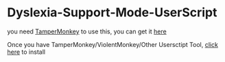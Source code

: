# Dyslexia-Support-Mode-UserScript
you need [TamperMonkey](https://www.tampermonkey.net/) to use this, you can get it [here](https://www.tampermonkey.net/)


Once you have TamperMonkey/ViolentMonkey/Other Usersctipt Tool, [click here](https://searchforjohn.github.io/Dyslexia-Support-Mode-UserScript/Dyslexia-Support-Mode-UserScript.user.js) to install
